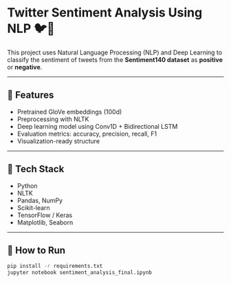 # Twitter Sentiment Analysis Using NLP 🐦💬

This project uses Natural Language Processing (NLP) and Deep Learning to classify the sentiment of tweets from the **Sentiment140 dataset** as **positive** or **negative**.

---

## 📌 Features
- Pretrained GloVe embeddings (100d)
- Preprocessing with NLTK
- Deep learning model using Conv1D + Bidirectional LSTM
- Evaluation metrics: accuracy, precision, recall, F1
- Visualization-ready structure

---

## 🧠 Tech Stack
- Python
- NLTK
- Pandas, NumPy
- Scikit-learn
- TensorFlow / Keras
- Matplotlib, Seaborn

---

## 🚀 How to Run

```bash
pip install -r requirements.txt
jupyter notebook sentiment_analysis_final.ipynb
